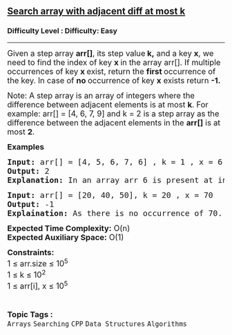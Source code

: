 <h2><a href="https://www.geeksforgeeks.org/problems/searching-in-an-array-where-adjacent-differ-by-at-most-k0456/1">Search array with adjacent diff at most k</a></h2><h3>Difficulty Level : Difficulty: Easy</h3><hr><div class="problems_problem_content__Xm_eO"><p><span style="font-size: 18px;">Given a step<strong> </strong>array <strong>arr[]</strong>, its step value<strong> k,</strong> and a key <strong>x</strong>, we need to find the index of key <strong>x </strong>in the array arr[]. If multiple occurrences of key <strong>x </strong>exist, return the <strong>first </strong>occurrence of the key. In case of <strong>no </strong>occurrence of key <strong>x</strong> exists return <strong>-1.</strong></span></p>
<p><span style="font-size: 18px;">Note: </span><span style="font-size: 18px;">A&nbsp;</span><span style="font-size: 18px;">step&nbsp;</span><span style="font-size: 18px;">array is an array of integers where the difference between adjacent elements is at most&nbsp;</span><strong style="font-size: 18px;">k</strong><span style="font-size: 18px;">. For example: arr[] = [4, 6, 7, 9] and k = 2 is a step<strong> </strong>array as the difference between the adjacent elements in the <strong>arr[]</strong> is at most <strong>2</strong>.&nbsp;&nbsp;</span></p>
<p><span style="font-size: 18px;"><strong>Examples</strong></span></p>
<pre><span style="font-size: 18px;"><strong>Input:</strong> arr[] = [4, 5, 6, 7, 6] , k = 1 , x = 6
<strong>Output:</strong> 2
<strong>Explanation: </strong>In an array arr 6 is present at index 2. So, return 2.
</span></pre>
<pre><span style="font-size: 18px;"><strong>Input:</strong> arr[] = [20, 40, 50], k = 20 , x = 70<strong>
Output:</strong> -1 <br><strong>Explaination:</strong> As there is no occurrence of 70. So, return -1.</span></pre>
<p><span style="font-size: 18px;"><strong>Expected Time Complexity:</strong> O(n)<br><strong>Expected Auxiliary Space:</strong> O(1)</span></p>
<p><span style="font-size: 18px;"><strong>Constraints:</strong><br>1 ≤ arr.size ≤ 10<sup>5</sup><br>1 ≤ k ≤ 10<sup>2</sup><br>1 ≤ arr[i], x ≤ 10<sup>5</sup></span></p></div><br><p><span style=font-size:18px><strong>Topic Tags : </strong><br><code>Arrays</code>&nbsp;<code>Searching</code>&nbsp;<code>CPP</code>&nbsp;<code>Data Structures</code>&nbsp;<code>Algorithms</code>&nbsp;